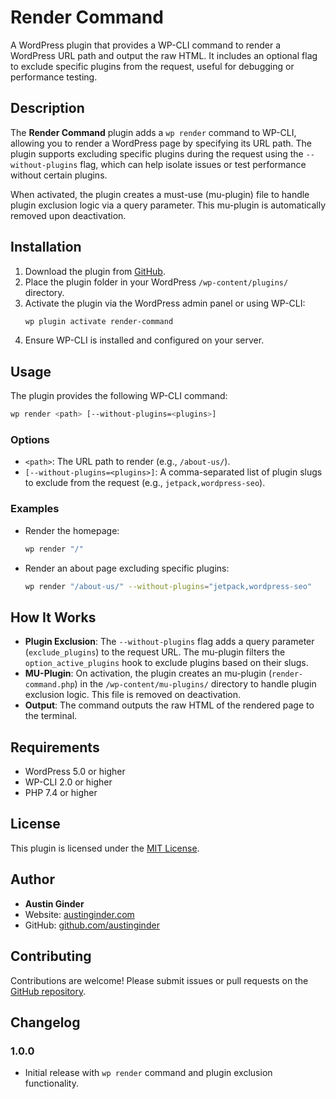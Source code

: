 # Render Command

A WordPress plugin that provides a WP-CLI command to render a WordPress URL path and output the raw HTML. It includes an optional flag to exclude specific plugins from the request, useful for debugging or performance testing.

## Description

The **Render Command** plugin adds a `wp render` command to WP-CLI, allowing you to render a WordPress page by specifying its URL path. The plugin supports excluding specific plugins during the request using the `--without-plugins` flag, which can help isolate issues or test performance without certain plugins.

When activated, the plugin creates a must-use (mu-plugin) file to handle plugin exclusion logic via a query parameter. This mu-plugin is automatically removed upon deactivation.

## Installation

1. Download the plugin from [GitHub](https://github.com/austinginder/render-command).
2. Place the plugin folder in your WordPress `/wp-content/plugins/` directory.
3. Activate the plugin via the WordPress admin panel or using WP-CLI:
   ```bash
   wp plugin activate render-command
   ```
4. Ensure WP-CLI is installed and configured on your server.

## Usage

The plugin provides the following WP-CLI command:

```bash
wp render <path> [--without-plugins=<plugins>]
```

### Options

- `<path>`: The URL path to render (e.g., `/about-us/`).
- `[--without-plugins=<plugins>]`: A comma-separated list of plugin slugs to exclude from the request (e.g., `jetpack,wordpress-seo`).

### Examples

- Render the homepage:
  ```bash
  wp render "/"
  ```

- Render an about page excluding specific plugins:
  ```bash
  wp render "/about-us/" --without-plugins="jetpack,wordpress-seo"
  ```

## How It Works

- **Plugin Exclusion**: The `--without-plugins` flag adds a query parameter (`exclude_plugins`) to the request URL. The mu-plugin filters the `option_active_plugins` hook to exclude plugins based on their slugs.
- **MU-Plugin**: On activation, the plugin creates an mu-plugin (`render-command.php`) in the `/wp-content/mu-plugins/` directory to handle plugin exclusion logic. This file is removed on deactivation.
- **Output**: The command outputs the raw HTML of the rendered page to the terminal.

## Requirements

- WordPress 5.0 or higher
- WP-CLI 2.0 or higher
- PHP 7.4 or higher

## License

This plugin is licensed under the [MIT License](https://opensource.org/licenses/MIT).

## Author

- **Austin Ginder**
- Website: [austinginder.com](https://austinginder.com)
- GitHub: [github.com/austinginder](https://github.com/austinginder)

## Contributing

Contributions are welcome! Please submit issues or pull requests on the [GitHub repository](https://github.com/austinginder/render-command).

## Changelog

### 1.0.0
- Initial release with `wp render` command and plugin exclusion functionality.